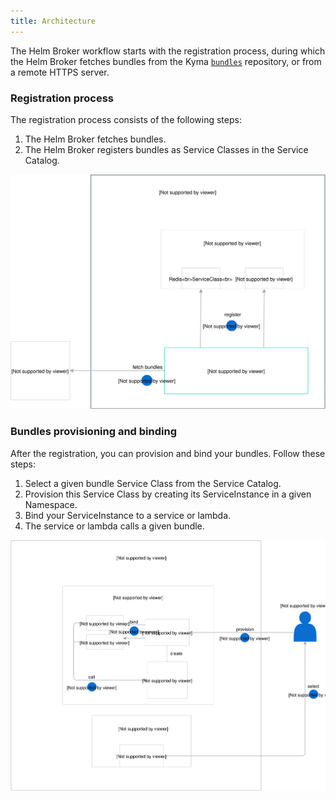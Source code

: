 ```yaml
---
title: Architecture
---
```


The Helm Broker workflow starts with the registration process, during which the Helm Broker fetches bundles from the Kyma [`bundles`](https://github.com/kyma-project/bundles) repository, or from a remote HTTPS server.

### Registration process

The registration process consists of the following steps:
1. The Helm Broker fetches bundles.
2. The Helm Broker registers bundles as Service Classes in the Service Catalog.

![Helm Broker registration](./assets/hb-registration.svg)

### Bundles provisioning and binding

After the registration, you can provision and bind your bundles. Follow these steps:

1. Select a given bundle Service Class from the Service Catalog.
2. Provision this Service Class by creating its ServiceInstance in a given Namespace.
3. Bind your ServiceInstance to a service or lambda.
4. The service or lambda calls a given bundle.

![Helm Broker architecture](./assets/hb-architecture.svg)
